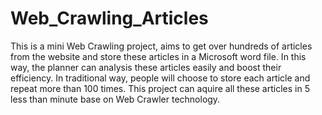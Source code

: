 # Web_Crawling_Articles
This is a mini Web Crawling project, aims to get over hundreds of articles from the website and store these articles in a Microsoft word file. In this way, the planner can analysis these articles easily and boost their efficiency.
In traditional way, people will choose to store each article and repeat more than 100 times. This project can aquire all these articles in 5 less than minute base on Web Crawler technology.
